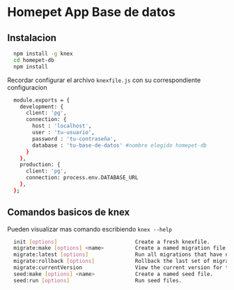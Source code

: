 # Homepet App Base de datos

## Instalacion 
```sh
  npm install -g knex
  cd homepet-db
  npm install
```

Recordar configurar el archivo `knexfile.js` con su correspondiente configuracion 

```sh
  module.exports = {
    development: {
      client: 'pg',
      connection: {
        host : 'localhost',
        user : 'tu-usuario',
        password : 'tu-contraseña',
        database : 'tu-base-de-datos' #nombre elegido homepet-db
      }
    },
    production: {
      client: 'pg',
      connection: process.env.DATABASE_URL
    },
  };


```

## Comandos basicos de knex

Pueden visualizar mas comando escribiendo `knex --help `

```sh
  init [options]                         Create a fresh knexfile.
  migrate:make [options] <name>          Create a named migration file.
  migrate:latest [options]               Run all migrations that have not yet been run.
  migrate:rollback [options]             Rollback the last set of migrations performed.
  migrate:currentVersion                 View the current version for the migration.
  seed:make [options] <name>             Create a named seed file.
  seed:run [options]                     Run seed files.

```